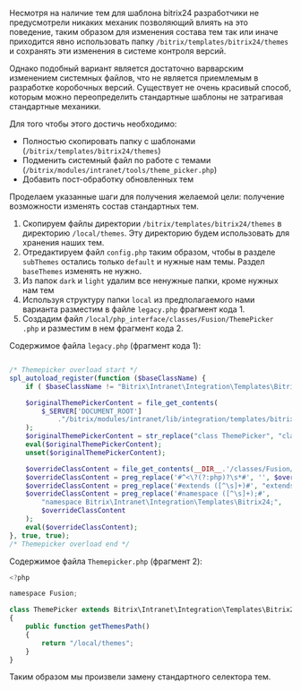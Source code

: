 Несмотря на наличие тем для шаблона bitrix24 разработчики не предусмотрели никаких механик позволяющий влиять на это поведение, таким образом для изменения состава тем так или иначе приходится явно использовать папку `/bitrix/templates/bitrix24/themes` и сохранять эти изменения в системе контроля версий.

Однако подобный вариант является достаточно варварским изменением системных файлов, что не является приемлемым в разработке коробочных версий.
Существует не очень красивый способ, которым можно переопределить стандартные шаблоны не затрагивая стандартные механики.

Для того чтобы этого достичь необходимо:
- Полностью скопировать папку с шаблонами (`/bitrix/templates/bitrix24/themes`)
- Подменить системный файл по работе с темами (`/bitrix/modules/intranet/tools/theme_picker.php`)
- Добавить пост-обработку обновленных тем

Проделаем указанные шаги для получения желаемой цели: получение возможности изменять состав стандартных тем.
1. Скопируем файлы директории `/bitrix/templates/bitrix24/themes` в директорию `/local/themes`. Эту директорию будем использовать для хранения наших тем.
2. Отредактируем файл `config.php` таким образом, чтобы в разделе `subThemes` остались только `default` и нужные нам темы. Раздел `baseThemes` изменять не нужно.
3. Из папок `dark` и `light` удалим все ненужные папки, кроме нужных нам тем
4. Используя структуру папки `local` из предполагаемого нами варианта разместим в файле `legacy.php` фрагмент кода 1.
5. Создадим файл `/local/php_interface/classes/Fusion/ThemePicker .php` и разместим в нем фрагмент кода 2.


Содержимое файла `legacy.php` (фрагмент кода 1): 
```php

/* Themepicker overload start */
spl_autoload_register(function ($baseClassName) {
    if ( $baseClassName != "Bitrix\Intranet\Integration\Templates\Bitrix24\ThemePicker" ) return;

    $originalThemePickerContent = file_get_contents(
        $_SERVER['DOCUMENT_ROOT']
            ."/bitrix/modules/intranet/lib/integration/templates/bitrix24/themepicker.php"
    );
    $originalThemePickerContent = str_replace("class ThemePicker", "class ___VirtualThemePicker", mb_substr($originalThemePickerContent, 5));
    eval($originalThemePickerContent);
    unset($originalThemePickerContent);

    $overrideClassContent = file_get_contents(__DIR__.'/classes/Fusion/ThemePicker.php');
    $overrideClassContent = preg_replace('#^<\?(?:php)?\s*#', '', $overrideClassContent);
    $overrideClassContent = preg_replace('#extends ([^\s]+)#', "extends ___VirtualThemePicker", $overrideClassContent);
    $overrideClassContent = preg_replace('#namespace ([^\s]+);#',
        "namespace Bitrix\Intranet\Integration\Templates\Bitrix24;",
        $overrideClassContent
    );
    eval($overrideClassContent);
}, true, true);
/* Themepicker overload end */ 
```

Содержимое файла `Themepicker.php` (фрагмент 2):
```js
<?php

namespace Fusion;

class ThemePicker extends Bitrix\Intranet\Integration\Templates\Bitrix24\ThemePicker
{
    public function getThemesPath()
    {
        return "/local/themes";
    }
} 
```

Таким образом мы произвели замену стандартного селектора тем. 
